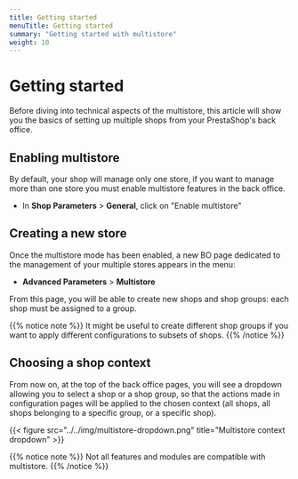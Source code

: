 ```yaml
---
title: Getting started
menuTitle: Getting started
summary: "Getting started with multistore"
weight: 10
---
```


# Getting started

Before diving into technical aspects of the multistore, this article will show you the basics of setting up multiple shops from your PrestaShop's back office.

## Enabling multistore

By default, your shop will manage only one store, if you want to manage more than one store you must enable multistore features in the back office.

- In **Shop Parameters** > **General**, click on "Enable multistore"

## Creating a new store

Once the multistore mode has been enabled, a new BO page dedicated to the management of your multiple stores appears in the menu:

- **Advanced Parameters** > **Multistore**

From this page, you will be able to create new shops and shop groups: each shop must be assigned to a group. 

{{% notice note %}}
It might be useful to create different shop groups if you want to apply different configurations to subsets of shops.
{{% /notice %}}

## Choosing a shop context

From now on, at the top of the back office pages, you will see a dropdown allowing you to select a shop or a shop group, so that the actions made in configuration pages will be applied to the chosen context (all shops, all shops belonging to a specific group, or a specific shop).

{{< figure src="../../img/multistore-dropdown.png" title="Multistore context dropdown" >}}

{{% notice note %}}
Not all features and modules are compatible with multistore.
{{% /notice %}}